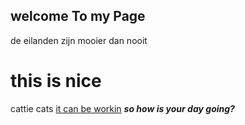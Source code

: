 ## welcome To my Page
 de eilanden zijn mooier dan nooit
# this is nice
cattie cats 
[it can be workin](http://google.com/)
_**so how is your day going?**_
